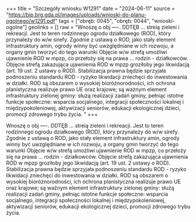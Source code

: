+++
title = "Szczegóły wniosku W1291"
date = "2024-06-11"
source = "https://bip.brg.gda.pl/images/uploads/wnioski-do-planu-ogolnego/w1291.pdf"
tags = ["obręb: 0045", "obręb: 0044", "wnioski-ogolne"]
geolinks = []
raw = "Wnoszę o obj —-. DDTĘB ... streią zieleni i rekreacji. Jest to teren rodzinnego ogrodu działkowego (ROD), który przynależy do w/w sirefy. Zgodnie z ustawą o ROD, jako stały element infrastruktury amin, ogrody winny być uwzględniane w ich rozwoju, a organy gmin tworzyć do tego warunki Objęcie w/w strefą umożliwi ujawnienie ROD w mpzp, co przełoży się na prawa ... rodzin - działkowców. Objęcie strefą zakazująca ujawnienia ROD w mpzp groziłoby jego likwidacją (art. 19 ust. 2 ustawy o ROD). Stabilizacja prawna będzie sprzyjała podnoszeniu standardu ROD - ryzyko likwidacji zniechęci do inwestowania w działki. ROD są obszarem o wysokiej bioróżnorodności, ich ochrona planistyczna realizuje prawo UE oraz krajowe; są ważnym element infrastruktury zielonej gminy: służą realizacji zadań gminy, pełniąc istotne funkcje społeczne: wsparcia socjalnego, integracji społeczności lokalnej i międzypokoleniowej, aktywizacji seniorów, edukacji ekologicznej dzieci, promocji zdrowego trybu życia. "
+++

Wnoszę o obj —-. DDTĘB ... streią zieleni i rekreacji. Jest to teren rodzinnego
ogrodu działkowego (ROD), który przynależy do w/w sirefy. Zgodnie z ustawą o ROD, jako stały element
infrastruktury amin, ogrody winny być uwzględniane w ich rozwoju, a organy gmin tworzyć do tego warunki
Objęcie w/w strefą umożliwi ujawnienie ROD w mpzp, co przełoży się na prawa ... rodzin - działkowców.
Objęcie strefą zakazująca ujawnienia ROD w mpzp groziłoby jego likwidacją (art. 19 ust. 2 ustawy o ROD).
Stabilizacja prawna będzie sprzyjała podnoszeniu standardu ROD - ryzyko likwidacji zniechęci do
inwestowania w działki. ROD są obszarem o wysokiej bioróżnorodności, ich ochrona planistyczna realizuje
prawo UE oraz krajowe; są ważnym element infrastruktury zielonej gminy: służą realizacji zadań gminy,
pełniąc istotne funkcje społeczne: wsparcia socjalnego, integracji społeczności lokalnej i międzypokoleniowej,
aktywizacji seniorów, edukacji ekologicznej dzieci, promocji zdrowego trybu życia.



